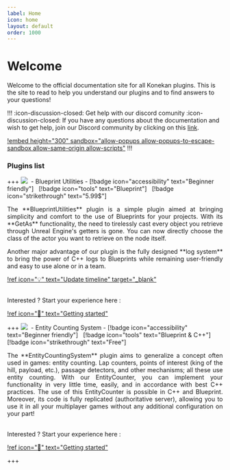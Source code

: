 ```yaml
---
label: Home
icon: home
layout: default
order: 1000
---
```


# Welcome

Welcome to the official documentation site for all Konekan plugins. This is the site to read to help you understand our plugins and to find answers to your questions!

!!! :icon-discussion-closed:  Get help with our discord comunity  :icon-discussion-closed:
If you have any questions about the documentation and wish to get help, join our Discord community by clicking on this [link](https://discord.gg/8qeGBsw7gn).

[!embed  height="300" sandbox="allow-popups allow-popups-to-escape-sandbox allow-same-origin allow-scripts"](https://discord.com/widget?id=1100278470036181072&theme=dark")
!!!

### Plugins list

+++ ![](/static/icones/bu.jpg)&nbsp; - Blueprint Utilities -
[!badge icon="accessibility" text="Beginner friendly"] &nbsp;
[!badge icon="tools" text="Blueprint"] &nbsp;
[!badge icon="strikethrough" text="5.99$"] &nbsp;

<p style="text-align:justify">The **BlueprintUtilities** plugin is a simple plugin aimed at bringing simplicity and comfort to the use of Blueprints for your projects. With its **GetAs** functionality, the need to tirelessly cast every object you retrieve through Unreal Engine's getters is gone. You can now directly choose the class of the actor you want to retrieve on the node itself.</p>
<p style="text-align:justify">Another major advantage of our plugin is the fully designed **log system** to bring the power of C++ logs to Blueprints while remaining user-friendly and easy to use alone or in a team.</P>

[!ref icon=":bulb:" text="Update timeline" target="_blank"](https://rb.gy/256rvi)

<br>
Interested ? Start your experience here :

[!ref icon=":rocket:" text="Getting started"](/BlueprintUtilities/intro.md)

+++ ![](/static/icones/ecs.jpg)&nbsp; - Entity Counting System -
[!badge icon="accessibility" text="Beginner friendly"] &nbsp;
[!badge icon="tools" text="Blueprint & C++"] &nbsp;
[!badge icon="strikethrough" text="Free"] &nbsp;

<p style="text-align:justify">The **EntityCountingSystem** plugin aims to generalize a concept often used in games: entity counting. Lap counters, points of interest (king of the hill, payload, etc.), passage detectors, and other mechanisms; all these use entity counting. With our EntityCounter, you can implement your functionality in very little time, easily, and in accordance with best C++ practices. The use of this EntityCounter is possible in C++ and Blueprint. Moreover, its code is fully replicated (authoritative server), allowing you to use it in all your multiplayer games without any additional configuration on your part!</p>

<br>
Interested ? Start your experience here :

[!ref icon=":rocket:" text="Getting started"](/EntityCountingSystem/intro.md)

+++

